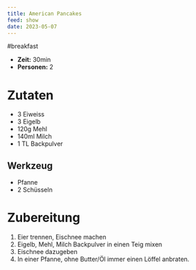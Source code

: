 ```yaml
---
title: American Pancakes
feed: show
date: 2023-05-07
---
```

#breakfast

* **Zeit:**  30min
* **Personen:** 2

# Zutaten
* 3 Eiweiss
* 3 Eigelb 
* 120g Mehl
* 140ml Milch
* 1 TL Backpulver

## Werkzeug
* Pfanne
* 2 Schüsseln 

# Zubereitung
1. Eier trennen, Eischnee machen
2. Eigelb, Mehl, Milch Backpulver in einen Teig mixen
3. Eischnee dazugeben
4. In einer Pfanne, ohne Butter/Öl immer einen Löffel anbraten.